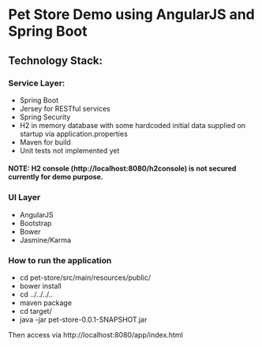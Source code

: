 # Pet Store Demo using AngularJS and Spring Boot

## Technology Stack:

### Service Layer:
- Spring Boot
- Jersey for RESTful services
- Spring Security
- H2 in memory database with some hardcoded initial data supplied on startup via application.properties
- Maven for build
- Unit tests not implemented yet

#### NOTE: H2 console (http://localhost:8080/h2console) is not secured currently for demo purpose.

### UI Layer
- AngularJS
- Bootstrap
- Bower
- Jasmine/Karma

### How to run the application
- cd pet-store/src/main/resources/public/
- bower install
- cd ../../../..
- maven package
- cd target/
- java -jar pet-store-0.0.1-SNAPSHOT.jar

Then access via http://localhost:8080/app/index.html